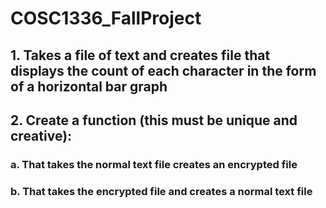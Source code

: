 # COSC1336_FallProject

## 1. Takes a file of text and creates file that displays the count of each character in the form of a horizontal bar graph 

## 2. Create a function (this must be unique and creative):

  ### a. That takes the normal text file creates an encrypted file
  
  ### b. That takes the encrypted file and creates a normal text file 

